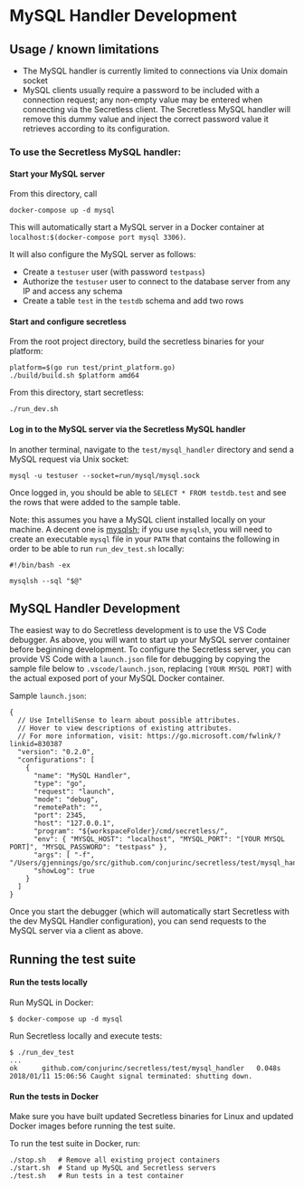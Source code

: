 # MySQL Handler Development

## Usage / known limitations

- The MySQL handler is currently limited to connections via Unix domain socket 
- MySQL clients usually require a password to be included with a connection request; any non-empty value may be entered when connecting via the Secretless client. The Secretless MySQL handler will remove this dummy value and inject the correct password value it retrieves according to its configuration.

### To use the Secretless MySQL handler:
#### Start your MySQL server
From this directory, call
```
docker-compose up -d mysql
```
This will automatically start a MySQL server in a Docker container at `localhost:$(docker-compose port mysql 3306)`.

It will also configure the MySQL server as follows:
- Create a `testuser` user (with password `testpass`)
- Authorize the `testuser` user to connect to the database server from any IP and access any schema
- Create a table `test` in the `testdb` schema and add two rows

#### Start and configure secretless
From the root project directory, build the secretless binaries for your platform:
```
platform=$(go run test/print_platform.go)
./build/build.sh $platform amd64
```

From this directory, start secretless:
```
./run_dev.sh
```

#### Log in to the MySQL server via the Secretless MySQL handler
In another terminal, navigate to the `test/mysql_handler` directory and send a MySQL request via Unix socket:
```
mysql -u testuser --socket=run/mysql/mysql.sock
```

Once logged in, you should be able to `SELECT * FROM testdb.test` and see the rows that were added to the sample table.

Note: this assumes you have a MySQL client installed locally on your machine. A decent one is [mysqlsh](https://dev.mysql.com/doc/refman/5.7/en/mysqlsh.html); if you use `mysqlsh`, you will need to create an executable `mysql` file in your `PATH` that contains the following in order to be able to run `run_dev_test.sh` locally:
```
#!/bin/bash -ex

mysqlsh --sql "$@"
```

## MySQL Handler Development

The easiest way to do Secretless development is to use the VS Code debugger. As above, you will want to start up your MySQL server container before beginning development. To configure the Secretless server, you can provide VS Code with a `launch.json` file for debugging by copying the sample file below to `.vscode/launch.json`, replacing `[YOUR MYSQL PORT]` with the actual exposed port of your MySQL Docker container.

Sample `launch.json`:
```
{
  // Use IntelliSense to learn about possible attributes.
  // Hover to view descriptions of existing attributes.
  // For more information, visit: https://go.microsoft.com/fwlink/?linkid=830387
  "version": "0.2.0",
  "configurations": [
    {
      "name": "MySQL Handler",
      "type": "go",
      "request": "launch",
      "mode": "debug",
      "remotePath": "",
      "port": 2345,
      "host": "127.0.0.1",
      "program": "${workspaceFolder}/cmd/secretless/",
      "env": { "MYSQL_HOST": "localhost", "MYSQL_PORT": "[YOUR MYSQL PORT]", "MYSQL_PASSWORD": "testpass" },
      "args": [ "-f", "/Users/gjennings/go/src/github.com/conjurinc/secretless/test/mysql_handler/secretless.dev.yml"],
      "showLog": true
    }
  ]
}
```

Once you start the debugger (which will automatically start Secretless with the dev MySQL Handler configuration), you can send requests to the MySQL server via a client as above.

## Running the test suite

#### Run the tests locally
Run MySQL in Docker:
```sh-session
$ docker-compose up -d mysql
```

Run Secretless locally and execute tests:
```sh-session
$ ./run_dev_test
...
ok      github.com/conjurinc/secretless/test/mysql_handler   0.048s
2018/01/11 15:06:56 Caught signal terminated: shutting down.
```


#### Run the tests in Docker
Make sure you have built updated Secretless binaries for Linux and updated Docker images before running the test suite.

To run the test suite in Docker, run:
```
./stop.sh   # Remove all existing project containers
./start.sh  # Stand up MySQL and Secretless servers
./test.sh   # Run tests in a test container
```